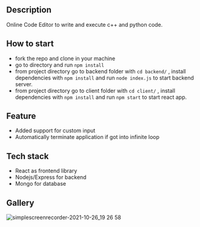 ## Description
Online Code Editor to write and execute c++ and python code.

 
## How to start
- fork the repo and clone in your machine
- go to directory and run ```npm install```
- from project directory go to backend folder with ``` cd backend/ ``` , install dependencies with ``` npm install ``` and  run ``` node index.js ``` to start backend server.
- from project directory go to client folder with ``` cd client/ ``` , install dependencies with ``` npm install ``` and  run ``` npm start ``` to start react app. 

## Feature 
- Added support for custom input
- Automatically terminate application if got into infinite loop

## Tech stack
- React as frontend library
- Nodejs/Express for backend
- Mongo for database
## Gallery
![simplescreenrecorder-2021-10-26_19 26 58](https://user-images.githubusercontent.com/52108435/138897999-857f3485-0c4d-444a-ae3d-be91d59a21de.gif)
